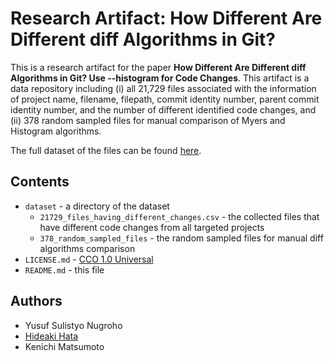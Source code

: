 # Research Artifact: How Different Are Different diff Algorithms in Git?

This is a research artifact for the paper **How Different Are Different diff Algorithms in Git? Use --histogram for Code Changes**. This artifact is a data repository including (i) all 21,729 files associated with the information of project name, filename, filepath, commit identity number, parent commit identity number, and the number of different identified code changes, and (ii) 378 random sampled files for manual comparison of Myers and Histogram algorithms.

The full dataset of the files can be found [here](https://github.com/yusufsn/diff-of-diffs.data/tree/master/dataset).


## Contents
* `dataset` - a directory of the dataset
  * `21729_files_having_different_changes.csv` - the collected files that have different code changes from all targeted projects
  * `378_random_sampled_files` - the random sampled files for manual diff algorithms comparison
* `LICENSE.md` - [CCO 1.0 Universal](https://creativecommons.org/publicdomain/zero/1.0/)
* `README.md` - this file

## Authors
* Yusuf Sulistyo Nugroho
* [Hideaki Hata](https://hideakihata.github.io/)
* Kenichi Matsumoto
